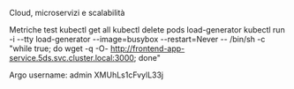 Cloud, microservizi e scalabilità 

Metriche test 
kubectl get all
kubectl delete pods load-generator
kubectl run -i --tty load-generator --image=busybox --restart=Never -- /bin/sh -c "while true; do wget -q -O- http://frontend-app-service.5ds.svc.cluster.local:3000; done"

Argo
username: admin
XMUhLs1cFvylL33j
